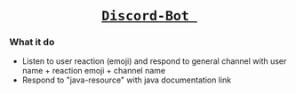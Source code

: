 # <h1 align='center'><a href="https://github.com/Mr-Anubhav-pandey/Discord-Bot"><code> Discord-Bot </code></a>


### What it do
- Listen to user reaction (emoji) and respond to general channel with user name + reaction emoji + channel name
- Respond to "java-resource" with java documentation link
